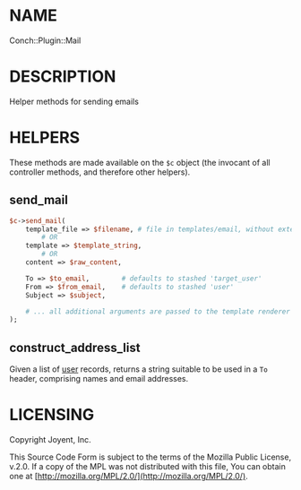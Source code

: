 # NAME

Conch::Plugin::Mail

# DESCRIPTION

Helper methods for sending emails

# HELPERS

These methods are made available on the `$c` object (the invocant of all controller methods,
and therefore other helpers).

## send\_mail

```perl
$c->send_mail(
    template_file => $filename, # file in templates/email, without extension
        # OR
    template => $template_string,
        # OR
    content => $raw_content,

    To => $to_email,        # defaults to stashed 'target_user'
    From => $from_email,    # defaults to stashed 'user'
    Subject => $subject,

    # ... all additional arguments are passed to the template renderer ...
);
```

## construct\_address\_list

Given a list of [user](../modules/Conch%3A%3ADB%3A%3AResult%3A%3AUserAccount) records, returns a string suitable to be
used in a `To` header, comprising names and email addresses.

# LICENSING

Copyright Joyent, Inc.

This Source Code Form is subject to the terms of the Mozilla Public License,
v.2.0. If a copy of the MPL was not distributed with this file, You can obtain
one at [http://mozilla.org/MPL/2.0/](http://mozilla.org/MPL/2.0/).
